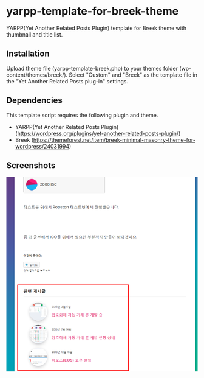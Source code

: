 # yarpp-template-for-breek-theme
YARPP(Yet Another Related Posts Plugin) template for Breek theme with thumbnail and title list.

## Installation

Upload theme file (yarpp-template-breek.php) to your themes folder (wp-content/themes/breek/). 
Select "Custom" and "Breek" as the template file in the "Yet Another Related Posts plug-in" settings.

## Dependencies

This template script requires the following plugin and theme.
- YARPP(Yet Another Related Posts Plugin) (https://wordpress.org/plugins/yet-another-related-posts-plugin/)
- Breek (https://themeforest.net/item/breek-minimal-masonry-theme-for-wordpress/24031994)

## Screenshots
![screenshot](./screenshot.png)


